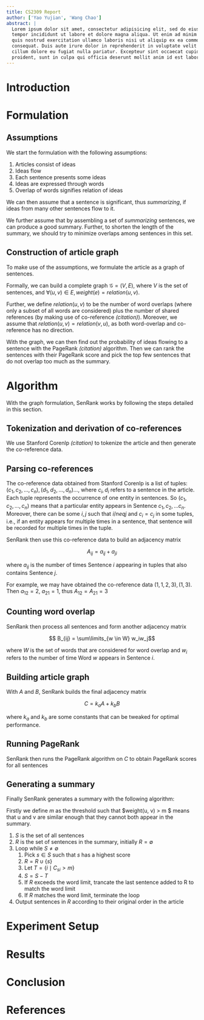```yaml
---
title: CS2309 Report
author: ['Yao Yujian', 'Wang Chao']
abstract: |
  Lorem ipsum dolor sit amet, consectetur adipisicing elit, sed do eiusmod
  tempor incididunt ut labore et dolore magna aliqua. Ut enim ad minim veniam,
  quis nostrud exercitation ullamco laboris nisi ut aliquip ex ea commodo
  consequat. Duis aute irure dolor in reprehenderit in voluptate velit esse
  cillum dolore eu fugiat nulla pariatur. Excepteur sint occaecat cupidatat non
  proident, sunt in culpa qui officia deserunt mollit anim id est laborum.
---
```


# Introduction


# Formulation

## Assumptions

We start the formulation with the following assumptions:

1. Articles consist of ideas
1. Ideas flow
1. Each sentence presents some ideas
1. Ideas are expressed through words
1. Overlap of words signifies relation of ideas

We can then assume that a sentence is significant, thus _summarizing_, if
ideas from many other sentences flow to it.

We further assume that by assembling a set of _summarizing_ sentences, we
can produce a good summary. Further, to shorten the length of the summary,
we should try to minimize overlaps among sentences in this set.

## Construction of article graph

To make use of the assumptions, we formulate the article as a graph of
sentences.

Formally, we can build a complete graph $\mathcal{G} = (V, E)$, where $V$ is the
set of sentences, and $\forall (u, v) \in E, weight(e) = relation(u, v)$.

Further, we define $relation(u, v)$ to be the number of word overlaps
(where only a subset of all words are considered) plus the number of shared
references (by making use of co-reference _(citation)_). Moreover, we assume
that $relation(u, v) = relation(v, u)$, as both word-overlap and co-reference
has no direction.

With the graph, we can then find out the probability of ideas flowing to a
sentence with the PageRank _(citation)_ algorithm. Then we can rank the
sentences with their PageRank score and pick the top few sentences that
do not overlap too much as the summary.

# Algorithm

With the graph formulation, SenRank works by following the steps detailed in
this section.

## Tokenization and derivation of co-references

We use Stanford Corenlp _(citation)_ to tokenize the article and then generate
the co-reference data.

## Parsing co-references

The co-reference data obtained from Stanford Corenlp is a list of tuples:
$(c_1, c_2,...,c_n), (d_1, d_2,...,d_n)...$, where $c_i, d_i$ refers to a
sentence in the article. Each tuple represents the occurrence of one entity
in sentences. So $(c_1, c_2,...,c_n)$ means that a particular entity appears
in Sentence $c_1, c_2,...c_n$. Moreover, there can be some $i, j$ such that
$i /neq j$ and $c_i = c_j$ in some tuples, i.e., if an entity appears for
multiple times in a sentence, that sentence will be recorded for multiple
times in the tuple.

SenRank then use this co-reference data to build an adjacency matrix

$$ A_{ij} = a_{ij} + a_{ji}$$

where $a_{ij}$ is the number of times Sentence $i$ appearing in tuples that
also contains Sentence $j$.

For example, we may have obtained the co-reference data $(1,1,2,3), (1,3)$.
Then $a_{12} = 2$, $a_{21} = 1$, thus $A_{12} = A_{21} = 3$

## Counting word overlap

SenRank then process all sentences and form another adjacency matrix

$$ B_{ij} = \sum\limits_{w \in W} w_iw_j$$

where $W$ is the set of words that are considered for word overlap and $w_i$
refers to the number of time Word $w$ appears in Sentence $i$.

## Building article graph

With $A$ and $B$, SenRank builds the final adjacency matrix

$$ C = k_aA + k_bB $$

where $k_a$ and $k_b$ are some constants that can be tweaked for optimal
performance.

## Running PageRank

SenRank then runs the PageRank algorithm on $C$ to obtain PageRank scores
for all sentences

## Generating a summary

Finally SenRank generates a summary with the following algorithm:

Firstly we define $m$ as the threshold such that
$weight(u, v) > m $ means that u and v are similar enough that they cannot
both appear in the summary.

1. $S$ is the set of all sentences
1. $R$ is the set of sentences in the summary, initially $R = \emptyset$
1. Loop while $S \neq \emptyset$
    1. Pick $s \in S$ such that $s$ has a highest score
    1. $R = R \cup \{s\}$
    1. Let $T = \{i \mid C_{si} > m\}$
    1. $S = S - T$
    1. If $R$ exceeds the word limit, trancate the last sentence added to R to match the word limit
    1. If $R$ matches the word limit, terminate the loop
1. Output sentences in $R$ according to their original order in the article

# Experiment Setup



# Results



# Conclusion

# References